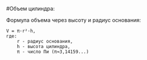 #Объем цилиндра:

Формула объема через высоту и радиус основания:

	V = π·r²·h,
	где:
		r - радиус основания,
		h - высота цилиндра,
		π - число Пи (π≈3,14159...)

